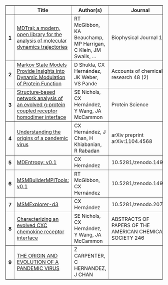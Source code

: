 <table border="1" class="dataframe">  <thead>    <tr style="text-align: center;">      <th></th>      <th>Title</th>      <th>Author(s)</th>      <th>Journal</th>      <th>Citations</th>      <th>Year</th>    </tr>  </thead>  <tbody>    <tr>      <th>1</th>      <td><a href="https://scholar.google.com//citations?view_op=view_citation&hl=en&user=6j85aJMAAAAJ&pagesize=100&citation_for_view=6j85aJMAAAAJ:W7OEmFMy1HYC">MDTraj: a modern, open library for the analysis of molecular dynamics trajectories</a></td>      <td>RT McGibbon, KA Beauchamp, MP Harrigan, C Klein, JM Swails, ...</td>      <td>Biophysical Journal 109</td>      <td>7</td>      <td>2015</td>    </tr>    <tr>      <th>2</th>      <td><a href="https://scholar.google.com//citations?view_op=view_citation&hl=en&user=6j85aJMAAAAJ&pagesize=100&citation_for_view=6j85aJMAAAAJ:qjMakFHDy7sC">Markov State Models Provide Insights into Dynamic Modulation of Protein Function</a></td>      <td>D Shukla, CX Hernández, JK Weber, VS Pande</td>      <td>Accounts of chemical research 48 (2)</td>      <td>6</td>      <td>2015</td>    </tr>    <tr>      <th>3</th>      <td><a href="https://scholar.google.com//citations?view_op=view_citation&hl=en&user=6j85aJMAAAAJ&pagesize=100&citation_for_view=6j85aJMAAAAJ:d1gkVwhDpl0C">Structure‐based network analysis of an evolved g‐protein coupled receptor homodimer interface</a></td>      <td>SE Nichols, CX Hernández, Y Wang, JA McCammon</td>      <td>Protein Science</td>      <td>1</td>      <td>2013</td>    </tr>    <tr>      <th>4</th>      <td><a href="https://scholar.google.com//citations?view_op=view_citation&hl=en&user=6j85aJMAAAAJ&pagesize=100&citation_for_view=6j85aJMAAAAJ:u5HHmVD_uO8C">Understanding the origins of a pandemic virus</a></td>      <td>CX Hernández, J Chan, H Khiabanian, R Rabadan</td>      <td>arXiv preprint arXiv:1104.4568</td>      <td>1</td>      <td>2011</td>    </tr>    <tr>      <th>5</th>      <td><a href="https://scholar.google.com//citations?view_op=view_citation&hl=en&user=6j85aJMAAAAJ&pagesize=100&citation_for_view=6j85aJMAAAAJ:IjCSPb-OGe4C">MDEntropy: v0.1</a></td>      <td>CX Hernández</td>      <td>10.5281/zenodo.14940</td>      <td>-</td>      <td>2015</td>    </tr>    <tr>      <th>6</th>      <td><a href="https://scholar.google.com//citations?view_op=view_citation&hl=en&user=6j85aJMAAAAJ&pagesize=100&citation_for_view=6j85aJMAAAAJ:UeHWp8X0CEIC">MSMBuilderMPITools: v0.1</a></td>      <td>RT McGibbon, CX Hernández</td>      <td>10.5281/zenodo.14963</td>      <td>-</td>      <td>2015</td>    </tr>    <tr>      <th>7</th>      <td><a href="https://scholar.google.com//citations?view_op=view_citation&hl=en&user=6j85aJMAAAAJ&pagesize=100&citation_for_view=6j85aJMAAAAJ:zYLM7Y9cAGgC">MSMExplorer-d3</a></td>      <td>CX Hernández</td>      <td>10.5281/zenodo.20726</td>      <td>-</td>      <td>2015</td>    </tr>    <tr>      <th>8</th>      <td><a href="https://scholar.google.com//citations?view_op=view_citation&hl=en&user=6j85aJMAAAAJ&pagesize=100&citation_for_view=6j85aJMAAAAJ:9yKSN-GCB0IC">Characterizing an evolved CXC chemokine receptor interface</a></td>      <td>SE Nichols, CX Hernández, Y Wang, JA McCammon</td>      <td>ABSTRACTS OF PAPERS OF THE AMERICAN CHEMICAL SOCIETY 246</td>      <td>-</td>      <td>2013</td>    </tr>    <tr>      <th>9</th>      <td><a href="https://scholar.google.com//citations?view_op=view_citation&hl=en&user=6j85aJMAAAAJ&pagesize=100&citation_for_view=6j85aJMAAAAJ:Y0pCki6q_DkC">THE ORIGIN AND EVOLUTION OF A PANDEMIC VIRUS</a></td>      <td>Z CARPENTER, C HERNANDEZ, J CHAN</td>      <td></td>      <td>-</td>      <td></td>    </tr>  </tbody></table>